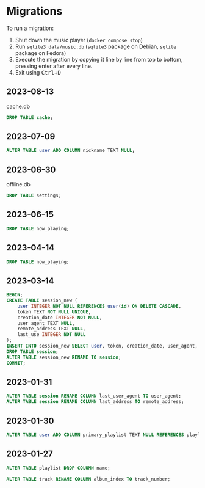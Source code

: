 # Migrations

To run a migration:
1. Shut down the music player (`docker compose stop`)
2. Run `sqlite3 data/music.db` (`sqlite3` package on Debian, `sqlite` package on Fedora)
3. Execute the migration by copying it line by line from top to bottom, pressing enter after every line.
4. Exit using <kbd>Ctrl</kbd>+<kbd>D</kbd>

## 2023-08-13
cache.db
```sql
DROP TABLE cache;
```

## 2023-07-09
```sql
ALTER TABLE user ADD COLUMN nickname TEXT NULL;
```

## 2023-06-30
offline.db
```sql
DROP TABLE settings;
```

## 2023-06-15
```sql
DROP TABLE now_playing;
```

## 2023-04-14
```sql
DROP TABLE now_playing;
```

## 2023-03-14
```sql
BEGIN;
CREATE TABLE session_new (
    user INTEGER NOT NULL REFERENCES user(id) ON DELETE CASCADE,
    token TEXT NOT NULL UNIQUE,
    creation_date INTEGER NOT NULL,
    user_agent TEXT NULL,
    remote_address TEXT NULL,
    last_use INTEGER NOT NULL
);
INSERT INTO session_new SELECT user, token, creation_date, user_agent, remote_address, strftime('%s', 'now') FROM session;
DROP TABLE session;
ALTER TABLE session_new RENAME TO session;
COMMIT;
```

## 2023-01-31
```sql
ALTER TABLE session RENAME COLUMN last_user_agent TO user_agent;
ALTER TABLE session RENAME COLUMN last_address TO remote_address;
```

## 2023-01-30
```sql
ALTER TABLE user ADD COLUMN primary_playlist TEXT NULL REFERENCES playlist(path) ON DELETE SET NULL;
```

## 2023-01-27
```sql
ALTER TABLE playlist DROP COLUMN name;
```

```sql
ALTER TABLE track RENAME COLUMN album_index TO track_number;
```

